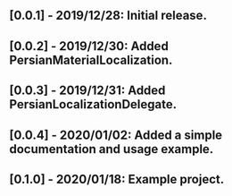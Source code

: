 ## [0.0.1] - 2019/12/28: Initial release.
## [0.0.2] - 2019/12/30: Added PersianMaterialLocalization.
## [0.0.3] - 2019/12/31: Added PersianLocalizationDelegate.
## [0.0.4] - 2020/01/02: Added a simple documentation and usage example.
## [0.1.0] - 2020/01/18: Example project.
